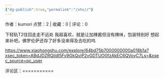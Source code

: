 ```yaml
---
{"dg-publish":true,"permalink":"/xhs//"}
---
```


作者：kumori
点赞：2   |   收藏：0   |   评论：0

下轻轨T2往回走走不远处
我超喜欢，就是让加辣酱但没有辣味，包装特别好
想起来补吧，佛罗伦萨还存了好多没来得及去吃的呜

https://www.xiaohongshu.com/explore/64bd75b7000000000a018b1a?xsec_token=ABdJDZRQiIdl5Fy9GkQvjP2vGDTUO0fzAkEC6QVoyC7Ls=&xsec_source=pc_user

评论区：===========

